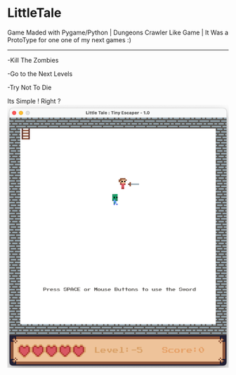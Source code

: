 # LittleTale
Game Maded with Pygame/Python | Dungeons Crawler Like Game | It Was a ProtoType for one one of my next games :)
______________________

-Kill The Zombies 

-Go to the Next Levels

-Try Not To Die

Its Simple ! Right ?
![Little Tale By Sepandi](https://github.com/Sepandi/LittleTale/blob/main/screenshot.png?raw=true)
